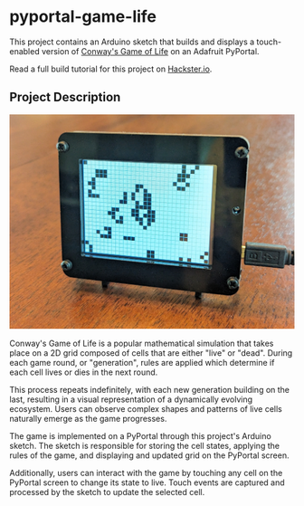 # pyportal-game-life
This project contains an Arduino sketch that builds and displays a touch-enabled version of [Conway's Game of Life](https://en.wikipedia.org/wiki/Conway%27s_Game_of_Life) on an Adafruit PyPortal. 

Read a full build tutorial for this project on [Hackster.io](https://www.hackster.io/rhammell/pyportal-conway-s-game-of-life-039294).

## Project Description
<p align="center">
  <img src="img/game.jpg" width="600" alt="PyPortal Game of Life">
</p>

Conway's Game of Life is a popular mathematical simulation that takes place on a 2D grid composed of cells that are either "live" or "dead". During each game round, or "generation", rules are applied which determine if each cell lives or dies in the next round. 

This process repeats indefinitely, with each new generation building on the last, resulting in a visual representation of a dynamically evolving ecosystem. Users can observe complex shapes and patterns of live cells naturally emerge as the game progresses.

The game is implemented on a PyPortal through this project's Arduino sketch. The sketch is responsible for storing the cell states, applying the rules of the game, and displaying and updated grid on the PyPortal screen. 

Additionally, users can interact with the game by touching any cell on the PyPortal screen to change its state to live. Touch events are captured and processed by the sketch to update the selected cell.
